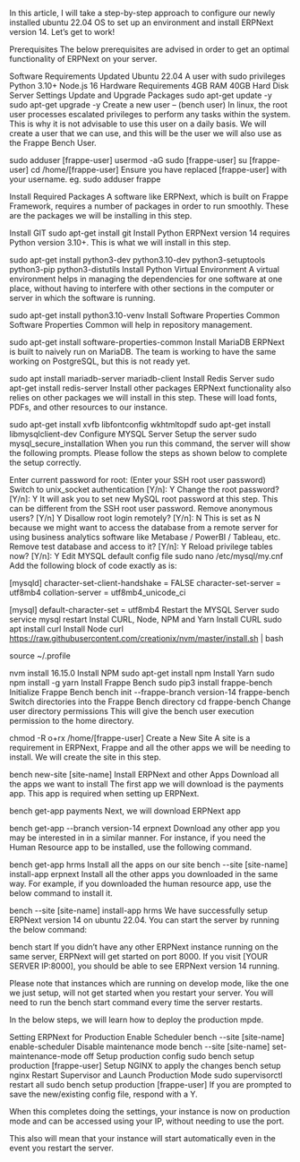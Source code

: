 In this article, I will take a step-by-step approach to configure our newly installed ubuntu 22.04 OS to set up an environment and install ERPNext version 14. Let’s get to work!

Prerequisites
The below prerequisites are advised in order to get an optimal functionality of ERPNext on your server.

Software Requirements
Updated Ubuntu 22.04
A user with sudo privileges
Python 3.10+
Node.js 16
Hardware Requirements
4GB RAM
40GB Hard Disk
Server Settings
Update and Upgrade Packages
sudo apt-get update -y
sudo apt-get upgrade -y
Create a new user – (bench user)
In linux, the root user processes escalated privileges to perform any tasks within the system. This is why it is not advisable to use this user on a daily basis. We will create a user that we can use, and this will be the user we will also use as the Frappe Bench User.

sudo adduser [frappe-user]
usermod -aG sudo [frappe-user]
su [frappe-user] 
cd /home/[frappe-user]
Ensure you have replaced [frappe-user] with your username. eg. sudo adduser frappe

Install Required Packages
A software like ERPNext, which is built on Frappe Framework, requires a number of packages in order to run smoothly. These are the packages we will be installing in this step.

Install GIT
sudo apt-get install git
Install Python
ERPNext version 14 requires Python version 3.10+. This is what we will install in this step.

sudo apt-get install python3-dev python3.10-dev python3-setuptools python3-pip python3-distutils
Install Python Virtual Environment
A virtual environment helps in managing the dependencies for one software at one place, without having to interfere with other sections in the computer or server in which the software is running.

sudo apt-get install python3.10-venv
Install Software Properties Common
Software Properties Common will help in repository management.

sudo apt-get install software-properties-common
Install MariaDB
ERPNext is built to naively run on MariaDB. The team is working to have the same working on PostgreSQL, but this is not ready yet.

sudo apt install mariadb-server mariadb-client
Install Redis Server
sudo apt-get install redis-server
Install other packages
ERPNext functionality also relies on other packages we will install in this step. These will load fonts, PDFs, and other resources to our instance.

sudo apt-get install xvfb libfontconfig wkhtmltopdf
sudo apt-get install libmysqlclient-dev
Configure MYSQL Server
Setup the server
sudo mysql_secure_installation
When you run this command, the server will show the following prompts. Please follow the steps as shown below to complete the setup correctly.

Enter current password for root: (Enter your SSH root user password)
Switch to unix_socket authentication [Y/n]: Y
Change the root password? [Y/n]: Y
It will ask you to set new MySQL root password at this step. This can be different from the SSH root user password.
Remove anonymous users? [Y/n] Y
Disallow root login remotely? [Y/n]: N
This is set as N because we might want to access the database from a remote server for using business analytics software like Metabase / PowerBI / Tableau, etc.
Remove test database and access to it? [Y/n]: Y
Reload privilege tables now? [Y/n]: Y
Edit MYSQL default config file
sudo nano /etc/mysql/my.cnf
Add the following block of code exactly as is:

[mysqld]
character-set-client-handshake = FALSE
character-set-server = utf8mb4
collation-server = utf8mb4_unicode_ci

[mysql]
default-character-set = utf8mb4
Restart the MYSQL Server
sudo service mysql restart
Instal CURL, Node, NPM and Yarn
Install CURL
sudo apt install curl
Install Node
curl https://raw.githubusercontent.com/creationix/nvm/master/install.sh | bash

source ~/.profile

nvm install 16.15.0
Install NPM
sudo apt-get install npm
Install Yarn
sudo npm install -g yarn
Install Frappe Bench
sudo pip3 install frappe-bench
Initialize Frappe Bench
bench init --frappe-branch version-14 frappe-bench
Switch directories into the Frappe Bench directory
cd frappe-bench
Change user directory permissions
This will give the bench user execution permission to the home directory.

chmod -R o+rx /home/[frappe-user]
Create a New Site
A site is a requirement in ERPNext, Frappe and all the other apps we will be needing to install. We will create the site in this step.

bench new-site [site-name]
Install ERPNext and other Apps
Download all the apps we want to install
The first app we will download is the payments app. This app is required when setting up ERPNext.

bench get-app payments
Next, we will download ERPNext app

bench get-app --branch version-14 erpnext
Download any other app you may be interested in in a similar manner. For instance, if you need the Human Resource app to be installed, use the following command.

bench get-app hrms
Install all the apps on our site
bench --site [site-name] install-app erpnext
Install all the other apps you downloaded in the same way. For example, if you downloaded the human resource app, use the below command to install it.

bench --site [site-name] install-app hrms
We have successfully setup ERPNext version 14 on ubuntu 22.04. You can start the server by running the below command:

bench start
If you didn’t have any other ERPNext instance running on the same server, ERPNext will get started on port 8000. If you visit [YOUR SERVER IP:8000], you should be able to see ERPNext version 14 running.

Please note that instances which are running on develop mode, like the one we just setup, will not get started when you restart your server. You will need to run the bench start command every time the server restarts.

In the below steps, we will learn how to deploy the production mpde.

Setting ERPNext for Production
Enable Scheduler
bench --site [site-name] enable-scheduler
Disable maintenance mode
bench --site [site-name] set-maintenance-mode off
Setup production config
sudo bench setup production [frappe-user]
Setup NGINX to apply the changes
bench setup nginx
Restart Supervisor and Launch Production Mode
sudo supervisorctl restart all
sudo bench setup production [frappe-user]
If you are prompted to save the new/existing config file, respond with a Y.

When this completes doing the settings, your instance is now on production mode and can be accessed using your IP, without needing to use the port.

This also will mean that your instance will start automatically even in the event you restart the server.

